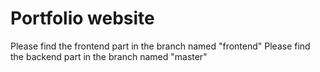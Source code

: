 # Portfolio website

Please find the frontend part in the branch named "frontend"
Please find the backend part in the branch named "master"
